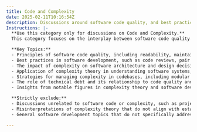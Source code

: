 ```yaml
---
title: Code and Complexity
date: 2025-02-11T10:16:54Z
description: Discussions around software code quality, and best practices in software development.
Instructions: |-
  **Use this category only for discussions on Code and Complexity.**  
  This category focuses on the interplay between software code quality and the complexities inherent in software development processes. It aims to explore how complexity theory can inform best practices in coding, architecture, and system design, ultimately leading to more maintainable and scalable software solutions.

  **Key Topics:**
  - Principles of software code quality, including readability, maintainability, and performance.
  - Best practices in software development, such as code reviews, pair programming, and refactoring.
  - The impact of complexity on software architecture and design decisions.
  - Application of complexity theory in understanding software systems, including concepts from the Cynefin Framework.
  - Strategies for managing complexity in codebases, including modular design and abstraction.
  - The role of technical debt and its relationship to code quality and complexity.
  - Insights from notable figures in complexity theory and software development, such as Dave Snowden and Martin Fowler.

  **Strictly exclude:**
  - Discussions unrelated to software code or complexity, such as project management methodologies not tied to coding practices.
  - Misinterpretations of complexity theory that do not align with established frameworks or principles.
  - General software development topics that do not specifically address the relationship between code quality and complexity.

---
```


